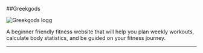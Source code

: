##Greekgods

![Greekgods logg](graphics/logo/logo.png)

A beginner friendly fitness website that will help you plan weekly workouts, calculate body statistics, and be guided on your fitness journey.

---


